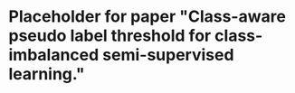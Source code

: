 # Placeholder for paper "Class-aware pseudo label threshold for class-imbalanced semi-supervised learning."
